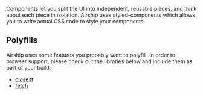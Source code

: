 Components let you split the UI into independent, reusable pieces, and think about each piece in isolation. Airship uses styled-components which allows you to write actual CSS code to style your components.

## Polyfills

Airship uses some features you probably want to polyfill. In order to browser support, please check out the libraries below and include them as part of your build:

* [closest](https://github.com/jonathantneal/closest)
* [fetch](https://github.com/developit/unfetch)
